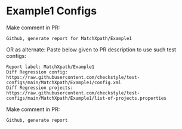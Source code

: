 # Example1 Configs
Make comment in PR:
```
Github, generate report for MatchXpath/Example1
```
OR as alternate:
Paste below given to PR description to use such test configs:
```
Report label: MatchXpath/Example1
Diff Regression config: https://raw.githubusercontent.com/checkstyle/test-configs/main/MatchXpath/Example1/config.xml
Diff Regression projects: https://raw.githubusercontent.com/checkstyle/test-configs/main/MatchXpath/Example1/list-of-projects.properties
```
Make comment in PR:
```
Github, generate report
```
